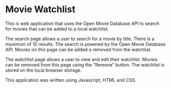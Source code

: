 # Movie Watchlist
This is web application that uses the Open Movie Database API to search for movies that can be added to a local watchlist.

The search page allows a user to search for a movie by title. There is a maximum of 10 results. The search is powered by the Open Movie Database API. Movies on this page can be added a removed from the watchlist.

The watchlist page allows a user to view and edit their watchlist. Movies can be removed from this page using the "Remove" button. The watchlist is stored on the local browser storage.

This application was written using Javascript, HTML and CSS.
